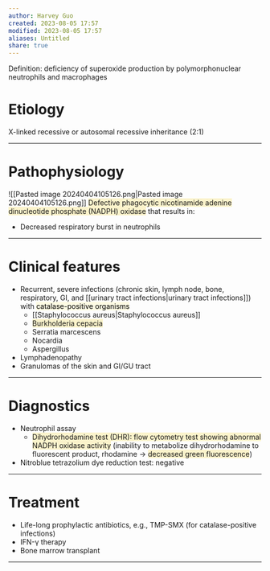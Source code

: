 ```yaml
---
author: Harvey Guo
created: 2023-08-05 17:57
modified: 2023-08-05 17:57
aliases: Untitled
share: true
---
```

Definition: deficiency of superoxide production by polymorphonuclear neutrophils and macrophages
# Etiology
X-linked recessive or autosomal recessive inheritance (2:1)

---
# Pathophysiology
![[Pasted image 20240404105126.png|Pasted image 20240404105126.png]]
<span style="background:rgba(240, 200, 0, 0.2)">Defective phagocytic nicotinamide adenine dinucleotide phosphate (NADPH) oxidase</span> that results in:
- Decreased respiratory burst in neutrophils

---
# Clinical features
- Recurrent, severe infections (chronic skin, lymph node, bone, respiratory, GI, and [[urinary tract infections|urinary tract infections]]) with <mark style="background: #FFF3A34A;">catalase-positive organisms</mark>
	- [[Staphylococcus aureus|Staphylococcus aureus]]
	- <span style="background:rgba(240, 200, 0, 0.2)">Burkholderia cepacia</span>
	- Serratia marcescens
	- Nocardia
	- Aspergillus
- Lymphadenopathy
- Granulomas of the skin and GI/GU tract

---
# Diagnostics
- Neutrophil assay
	- <span style="background:rgba(240, 200, 0, 0.2)">Dihydrorhodamine test (DHR): flow cytometry test showing abnormal NADPH oxidase activity</span> (inability to metabolize dihydrorhodamine to fluorescent product, rhodamine → <span style="background:rgba(240, 200, 0, 0.2)">decreased green fluorescence</span>)
 - Nitroblue tetrazolium dye reduction test: negative

---
# Treatment
- Life-long prophylactic antibiotics, e.g., TMP-SMX (for catalase-positive infections)
- IFN-γ therapy
- Bone marrow transplant

---
